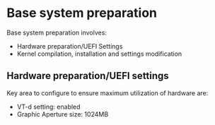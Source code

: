 # Base system preparation
Base system preparation involves:
* Hardware preparation/UEFI Settings
* Kernel compilation, installation and settings modification

## Hardware preparation/UEFI settings

Key area to configure to ensure maximum utilization of hardware are:
- VT-d setting: enabled
- Graphic Aperture size: 1024MB
